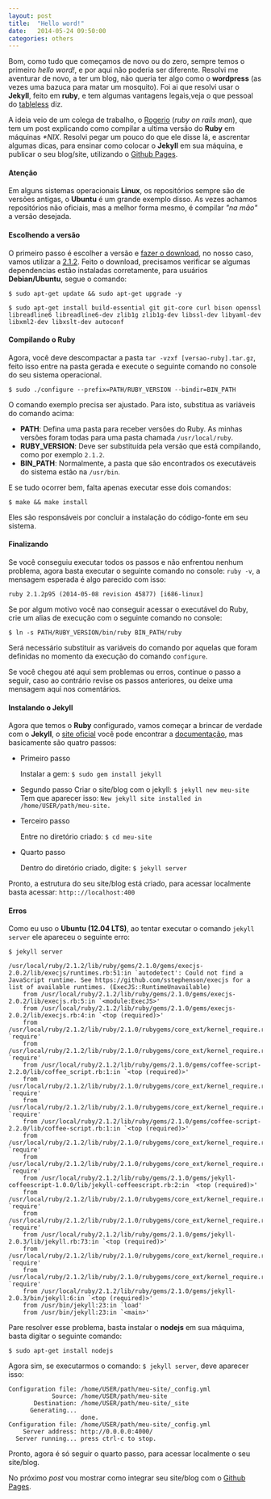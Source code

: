 ```yaml
---
layout: post
title:  "Hello word!"
date:   2014-05-24 09:50:00
categories: others
---
```


Bom, como tudo que começamos de novo ou do zero, sempre temos o primeiro *hello word!*, e por aqui não poderia ser diferente. Resolvi me aventurar de novo, a ter um blog, não queria ter algo como o **wordpress** (as vezes uma bazuca para matar um mosquito). Foi ai que resolvi usar o **Jekyll**, feito em **ruby**, e tem algumas vantagens legais,veja o que pessoal do [tableless] diz.

A ideia veio de um colega de trabalho, o [Rogerio] (_ruby on rails man_), que tem um post explicando como compilar a ultima versão do **Ruby** em máquinas _*NIX_. Resolvi pegar um pouco do que ele disse lá, e ascrentar algumas dicas, para ensinar como colocar o **Jekyll** em sua máquina, e publicar o seu blog/site, utilizando o [Github Pages].

#### Atenção

Em alguns sistemas operacionais **Linux**, os repositórios sempre são de versões antigas, o **Ubuntu** é um grande exemplo disso. As vezes achamos repositórios não oficiais, mas a melhor forma mesmo, é compilar _"na mão"_ a versão desejada.

#### Escolhendo a versão 

O primeiro passo é escolher a versão e [fazer o download], no nosso caso, vamos utilizar a [2.1.2]. Feito o download, precisamos verificar se algumas dependencias estão instaladas corretamente, para usuários **Debian/Ubuntu**, segue o comando:


```
$ sudo apt-get update && sudo apt-get upgrade -y
```

```
$ sudo apt-get install build-essential git git-core curl bison openssl libreadline6 libreadline6-dev zlib1g zlib1g-dev libssl-dev libyaml-dev libxml2-dev libxslt-dev autoconf
```

#### Compilando o Ruby
Agora, você deve descompactar a pasta `tar -vzxf [versao-ruby].tar.gz`, feito isso entre na pasta gerada e execute o seguinte comando no console do seu sistema operacional.

```
$ sudo ./configure --prefix=PATH/RUBY_VERSION --bindir=BIN_PATH
```

O comando exemplo precisa ser ajustado. Para isto, substitua as variáveis do comando acima:

 * **PATH**: Defina uma pasta para receber versões do Ruby. As minhas versões foram todas para uma pasta   chamada ``/usr/local/ruby``.
 * **RUBY_VERSION**: Deve ser substituída pela versão que está compilando, como por exemplo ``2.1.2``.
 * **BIN_PATH**: Normalmente, a pasta que são encontrados os executáveis do sistema estão na ``/usr/bin``.

E se tudo ocorrer bem, falta apenas executar esse dois comandos: 

```
$ make && make install
```

Eles são responsáveis por concluir a instalação do código-fonte em seu sistema.

#### Finalizando 

Se você conseguiu executar todos os passos e não enfrentou nenhum problema, agora basta executar o seguinte comando no console: ``ruby -v``, a mensagem esperada é algo parecido com isso:

```
ruby 2.1.2p95 (2014-05-08 revision 45877) [i686-linux]
```

Se por algum motivo você nao conseguir acessar o executável do Ruby, crie um alias de execução com o seguinte comando no console:

```
$ ln -s PATH/RUBY_VERSION/bin/ruby BIN_PATH/ruby
```

Será necessário substituir as variáveis do comando por aquelas que foram definidas no momento da execução do comando ``configure``.

Se você chegou até aqui sem problemas ou erros, continue o passo a seguir, caso ao contrário revise os passos anteriores, ou deixe uma mensagem aqui nos comentários.

#### Instalando o Jekyll

Agora que temos o **Ruby** configurado, vamos começar a brincar de verdade com o **Jekyll**, o [site oficial] você pode encontrar a [documentação], mas basicamente são quatro passos:

  * Primeiro passo

	Instalar a gem: ``$ sudo gem install jekyll``

  * Segundo passo
	Criar o site/blog com o jekyll: ``$ jekyll new meu-site``
	Tem que aparecer isso: ``New jekyll site installed in /home/USER/path/meu-site.`` 

  * Terceiro passo

	Entre no diretório criado: ``$ cd meu-site``

  * Quarto passo

	Dentro do diretório criado, digite: ``$ jekyll server``

Pronto, a estrutura do seu site/blog está criado, para acessar localmente basta acessar: ``http:://localhost:400``

#### Erros

Como eu uso o **Ubuntu (12.04 LTS)**, ao tentar executar o comando ``jekyll server`` ele apareceu o seguinte erro:

```
$ jekyll server
                            
/usr/local/ruby/2.1.2/lib/ruby/gems/2.1.0/gems/execjs-2.0.2/lib/execjs/runtimes.rb:51:in `autodetect': Could not find a JavaScript runtime. See https://github.com/sstephenson/execjs for a list of available runtimes. (ExecJS::RuntimeUnavailable)
	from /usr/local/ruby/2.1.2/lib/ruby/gems/2.1.0/gems/execjs-2.0.2/lib/execjs.rb:5:in `<module:ExecJS>'
	from /usr/local/ruby/2.1.2/lib/ruby/gems/2.1.0/gems/execjs-2.0.2/lib/execjs.rb:4:in `<top (required)>'
	from /usr/local/ruby/2.1.2/lib/ruby/2.1.0/rubygems/core_ext/kernel_require.rb:55:in `require'
	from /usr/local/ruby/2.1.2/lib/ruby/2.1.0/rubygems/core_ext/kernel_require.rb:55:in `require'
	from /usr/local/ruby/2.1.2/lib/ruby/gems/2.1.0/gems/coffee-script-2.2.0/lib/coffee_script.rb:1:in `<top (required)>'
	from /usr/local/ruby/2.1.2/lib/ruby/2.1.0/rubygems/core_ext/kernel_require.rb:55:in `require'
	from /usr/local/ruby/2.1.2/lib/ruby/2.1.0/rubygems/core_ext/kernel_require.rb:55:in `require'
	from /usr/local/ruby/2.1.2/lib/ruby/gems/2.1.0/gems/coffee-script-2.2.0/lib/coffee-script.rb:1:in `<top (required)>'
	from /usr/local/ruby/2.1.2/lib/ruby/2.1.0/rubygems/core_ext/kernel_require.rb:55:in `require'
	from /usr/local/ruby/2.1.2/lib/ruby/2.1.0/rubygems/core_ext/kernel_require.rb:55:in `require'
	from /usr/local/ruby/2.1.2/lib/ruby/gems/2.1.0/gems/jekyll-coffeescript-1.0.0/lib/jekyll-coffeescript.rb:2:in `<top (required)>'
	from /usr/local/ruby/2.1.2/lib/ruby/2.1.0/rubygems/core_ext/kernel_require.rb:55:in `require'
	from /usr/local/ruby/2.1.2/lib/ruby/2.1.0/rubygems/core_ext/kernel_require.rb:55:in `require'
	from /usr/local/ruby/2.1.2/lib/ruby/gems/2.1.0/gems/jekyll-2.0.3/lib/jekyll.rb:73:in `<top (required)>'
	from /usr/local/ruby/2.1.2/lib/ruby/2.1.0/rubygems/core_ext/kernel_require.rb:73:in `require'
	from /usr/local/ruby/2.1.2/lib/ruby/2.1.0/rubygems/core_ext/kernel_require.rb:73:in `require'
	from /usr/local/ruby/2.1.2/lib/ruby/gems/2.1.0/gems/jekyll-2.0.3/bin/jekyll:6:in `<top (required)>'
	from /usr/bin/jekyll:23:in `load'
	from /usr/bin/jekyll:23:in `<main>'
```

Pare resolver esse problema, basta instalar o **nodejs** em sua máquima, basta digitar o seguinte comando:

```
$ sudo apt-get install nodejs
```

Agora sim, se executarmos o comando: ``$ jekyll server``, deve aparecer isso:

```
Configuration file: /home/USER/path/meu-site/_config.yml
            Source: /home/USER/path/meu-site
       Destination: /home/USER/path/meu-site/_site
      Generating... 
                    done.
Configuration file: /home/USER/path/meu-site/_config.yml
    Server address: http://0.0.0.0:4000/
  Server running... press ctrl-c to stop.

```

Pronto, agora é só seguir o quarto passo, para acessar localmente o seu site/blog.

No próximo _post_ vou mostrar como integrar seu site/blog com o [Github Pages].


[Rogerio]: http://rogerio.me
[Github Pages]: https://pages.github.com/
[fazer o download]: ftp://ftp.ruby-lang.org/pub/ruby
[2.1.2]: ftp://ftp.ruby-lang.org/pub/ruby/ruby-2.1.2.tar.gz
[tableless]: http://tableless.com.br/jekyll-servindo-sites-estaticos/
[site oficial]: http://jekyllrb.com/
[documentação]:http://jekyllrb.com/docs/home/